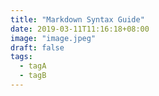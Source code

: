 ```yaml
---
title: "Markdown Syntax Guide"
date: 2019-03-11T11:16:18+08:00
image: "image.jpeg"
draft: false
tags:
  - tagA
  - tagB
---
```

